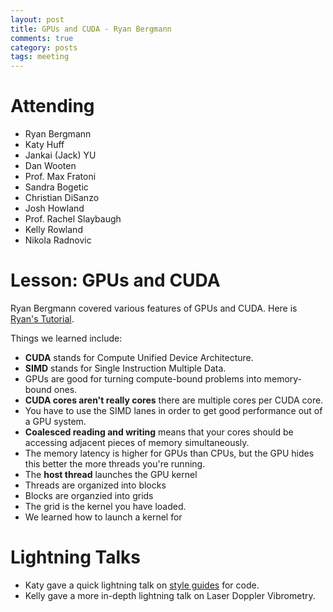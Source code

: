 ```yaml
---
layout: post
title: GPUs and CUDA - Ryan Bergmann
comments: true
category: posts
tags: meeting 
---
```




# Attending

- Ryan Bergmann
- Katy Huff
- Jankai (Jack) YU
- Dan Wooten
- Prof. Max Fratoni
- Sandra Bogetic
- Christian DiSanzo
- Josh Howland
- Prof. Rachel Slaybaugh
- Kelly Rowland
- Nikola Radnovic

# Lesson: GPUs and CUDA

Ryan Bergmann covered various features of GPUs and CUDA. Here is [Ryan's Tutorial][ryanstalk].


Things we learned include:

- **CUDA** stands for Compute Unified Device Architecture.
- **SIMD** stands for Single Instruction Multiple Data.
- GPUs are good for turning compute-bound problems into memory-bound ones.
- **CUDA cores aren't really cores** there are multiple cores per CUDA core.
- You have to use the SIMD lanes in order to get good performance out of a GPU system.
- **Coalesced reading and writing** means that your cores should be accessing 
  adjacent pieces of memory simultaneously.
- The memory latency is higher for GPUs than CPUs, but the GPU hides this better 
  the more threads you're running.
- The **host thread** launches the GPU kernel
- Threads are organized into blocks
- Blocks are organzied into grids 
- The grid is the kernel you have loaded.
- We learned how to launch a kernel for 


# Lightning Talks 

- Katy gave a quick lightning talk on [style guides][styleguides] for code.
- Kelly gave a more in-depth lightning talk on Laser Doppler Vibrometry.


[ryanstalk]: https://github.com/sellitforcache/cuda_tut "Ryan's Tutorial" 

[styleguides]: https://drive.google.com/file/d/0ByP1TmlNKprrcGdpaWJyeUZPb3c/edit?usp=sharing "Style Guides" 



